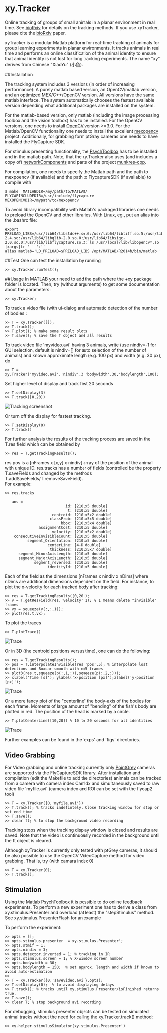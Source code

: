 # xy.Tracker
Online tracking of groups of small animals in a planar environment in real time. See [bioRxiv](http://dx.doi.org/10.1101/071308) for details on the tracking methods. If you use xyTracker, please cite the  [bioRxiv](http://dx.doi.org/10.1101/071308) paper. 


xyTracker is a modular Matlab platform for real-time tracking of
animals for group learning experiments in planar environments. 
It tracks animals in real time and performs an online classification of the animal identity to ensure that animal identity 
is not lost for long tracking experiments. The name "xy" derives from Chinese "XiaoYu" (小鱼).

##Installation

The tracking system includes 3 versions (in order of increasing performance): A purely matlab based version, an OpenCV/matlab version, and an optimized MEX/C++/OpenCV version. All versions have the same matlab interface. The system automatically chooses the fastest available version depending what additional packages are installed on the system. 

For the matlab-based version, only matlab (including the image processing toolbox and the vision toolbox) has to be installed. For the OpenCV versions, one needs to install [OpenCV](http:///www.opencv.org) version >=3.0. For the Matlab/OpenCV  functionality one needs to install the excellent [mexopencv](https://github.com/kyamagu/mexopencv) project. Additionally, for grabbing form ptGray cameras one needs to have installed the FlyCapture SDK. 

For stimulus presenting functionality, the [PsychToolbox](http://psychtoolbox.org/) has to be installed and in the matlab path. Note, that the xy.Tracker also uses (and includes a copy of) [networkComponents](http://www.mathworks.com/matlabcentral/fileexchange/42040-find-network-components) and parts of the project [munkres-cpp](https://github.com/kaajo/munkres-cpp). 

For compilation, one needs to specify the Matlab path and the path to mexpoencv (if available) and the path to FlycaptureSDK (if available) to compile with  
~~~~
$ make  MATLABDIR=/my/path/to/MATLAB/ FLYCAPINCLUDEDIR=/usr/include/flycapture MEXOPENCVDIR=/mypath/to/mexopencv
~~~~

To avoid library incompatibility with Matlab's packaged libraries one needs to preload the OpenCV and other libraries. With Linux, eg., put an alias into the .bashrc file:

~~~~
export PRELOAD_LIBS=/usr/lib64/libstdc++.so.6:/usr/lib64/libtiff.so.5:/usr/lib/libflycapture.so:/usr/lib64/libglibmm-2.4.so:/usr/lib64/libglib-2.0.so.0:/usr/lib64/libsigc-2.0.so.0:/usr/lib/libflycapture.so.2:`ls /usr/local/lib/libopencv*.so |xargs|tr ' ' ':'`
alias matlab='LD_PRELOAD=$PRELOAD_LIBS /opt/MATLAB/R2014b/bin/matlab '
~~~~  

##Test
One can test the installation by running 
~~~~
>> xy.Tracker.runTest();
~~~~

##Usage 
In MATLAB your need to add the path where the +xy package folder is located. Then, try (without arguments) to get some documentation about the parameters: 
~~~~
>> xy.Tracker;  
~~~~

To track a video file (with ui-dialog and automatic detection of the
number of bodies :
~~~~
>> T = xy.Tracker([]);  
>> T.track();   
>> T.plot(); % make some result plots  
>> T.save(); % save the T object and all results  
~~~~

To track video file 'myvideo.avi' having 3 animals, write (use nindiv=-1
for GUI selection, default is nindiv=[] for auto selection of the
number of animals) and known approximate length (e.g. 100 px) and width
(e.g. 30 px), do 
~~~~
>> T = xy.Tracker('myvideo.avi','nindiv',3,'bodywidth',30,'bodylength',100);  
~~~~

Set higher level of display and track first 20 seconds  
~~~~
>> T.setDisplay(3)  
>> T.track([0,20])  
~~~~

![Tracking screenshot](https://github.com/maljoras/xyTracker/blob/master/pics/track.png)

Or turn off the display for fastest tracking. 
~~~~
>> T.setDisplay(0)  
>> T.track()
~~~~

For further analysis the results of the tracking process are saved in the T.res field which can be obtained by
~~~~
>> res = T.getTrackingResults();
~~~~

res.pos is a [nFrames x [x,y] x nindiv] array of the position of the animal with unique ID.
res.tracks has a number of fields (controlled be the property T.saveFields and changed by the methods T.addSaveFields/T.removeSaveField).   
For example:

~~~~
>> res.tracks
   
   ans =  
                           id: [2101x5 double]  
                            t: [2101x5 double]  
                     centroid: [2101x5x2 double]  
                    classProb: [2101x5x5 double]  
                         bbox: [2101x5x4 double]  
               assignmentCost: [2101x5 double]  
                     velocity: [2101x5x2 double]  
    consecutiveInvisibleCount: [2101x5 double]  
          segment_Orientation: [2101x5 double]  
                   centerLine: [4-D double]  
                    thickness: [2101x5x7 double]   
      segment_MinorAxisLength: [2101x5 double]  
      segment_MajorAxisLength: [2101x5 double]  
             segment_reversed: [2101x5 double]  
                   identityId: [2101x5 double]  
~~~~

Each of the field as the dimensions [nFrames x nindiv x nDims] where
nDims are additional dimensions dependent on the field. For instance,
to plot the x-velocity for each tracked body after tracking:

~~~~
>> res = T.getTrackingResults([0,20]);  
>> v = T.getResField(res,'velocity',1); % 1 means delete "invisible" frames 
>> vx = squeeze(v(:,:,1)); 
>> plot(res.t,vx);  
~~~~

To plot the traces
~~~~
>> T.plotTrace()
~~~~

![Trace](https://github.com/maljoras/xyTracker/blob/master/pics/trace.jpg)


Or in 3D (the centroid positions versus time), one can do the following:
~~~~
>> res = T.getTrackingResults();
>> pos = T.interpolateInvisible(res,'pos',5); % interpolate lost detections and Boxcar smooth with n=5 frames
>> plot3(res.t,squeeze(p(:,1,:)),squeeze(p(:,2,:)));
>> xlabel('Time [s]'); ylabel('x-position [px]');zlabel('y-position [px]');
~~~~

![Trace](https://github.com/maljoras/xyTracker/blob/master/pics/trace3d.jpg)

Or a more fancy plot of the "centerline" the body-axis of the bodies for each frame. Moments of large amount of "bending" of the fish's body are plotted in red. The position of the head is marked by a circle. 

~~~~
>> T.plotCenterLine([10,20]) % 10 to 20 seconds for all identities   
~~~~
![Trace](https://github.com/maljoras/xyTracker/blob/master/pics/centerline.jpg)



Further examples can be found in the 'exps' and 'figs' directories.

## Video Grabbing

For Video grabbing and online tracking currently only
[PointGrey](https://www.ptgrey.com) cameras are supported via the
FlyCaptureSDK library. After installation and compilation (edit the
Makefile to add the directories) animals can be tracked from a camera with
camera index CamIdx and simultaneously saved to raw video file
'myfile.avi' (camera index and ROI can be set with the flycap2 tool)

~~~~
>> T = xy.Tracker({0,'myfile.avi'});   
>> T.track(); % tracks indefintely. Close tracking window for stop or set end time  
>> T.save();  
>> clear ft; % to stop the background video recording  
~~~~

Tracking stops when the tracking display window is closed and results
are saved. Note that the video is continuously recorded in the
background until the ft object is cleared.

Although xyTracker is currently only tested with ptGrey cameras, it should be
also possible to use the OpenCV VideoCapture method for video grabbing. That is, try
(with camara index 0) 

~~~~
>> T = xy.Tracker(0);
>> T.track();
~~~~



## Stimulation

Using the Matlab PsychToolbox it is possible to do online feedback experiments. To perform a new experiment one has to derive a class from xy.stimulus.Presenter and overload (at least) the "stepStimulus" method. See xy.stimulus.PresenterFlash for an example

To perform the experiment:  

~~~~
>> opts = [];   
>> opts.stimulus.presenter  = xy.stimulus.Presenter';  
>> opts.stmif = 1;  
>> opts.nindiv = 3;  
>> opts.detector.inverted = 1; % tracking in IR  
>> opts.stimulus.screen = 1; % X-window screen number  
>> opts.bodywidth = 30;  
>> opts.bodylength = 150;  % set approx. length and width if known to avoid auto-estimation
>>   
>> T = xy.Tracker({0,'savevideo.avi'},opts);  
>> T.setDisplay(0);  % to avoid displaying delays  
>> T.track(); % tracks until xy.stimulus.Presenter/isFinished returns true.  
>> T.save();  
>> clear T; % stop background avi recording  
~~~~

For debugging, stimulus presenter objects can be tested on
simulated animal tracks without the need for calling the
xy.Tracker.track() method:

~~~~
>> xy.helper.stimulusSimulator(xy.stimulus.Presenter')
~~~~


